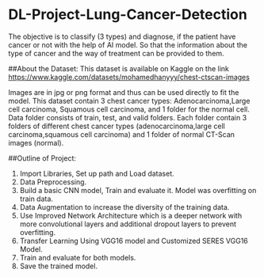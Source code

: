# DL-Project-Lung-Cancer-Detection
The objective is to classify (3 types) and diagnose, if the patient have cancer or not with the help of AI model. So that the information about the type of cancer and the way of treatment can be provided to them.


##About the Dataset:
This dataset is available on Kaggle on the link https://www.kaggle.com/datasets/mohamedhanyyy/chest-ctscan-images

Images are in jpg or png format and thus can be used directly to fit the model. This dataset contain 3 chest cancer types: Adenocarcinoma,Large cell carcinoma, Squamous cell carcinoma, and 1 folder for the normal cell. Data folder consists of train, test, and valid folders. Each folder contain 3 folders of different chest cancer types (adenocarcinoma,large cell carcinoma,squamous cell carcinoma) and 1 folder of normal CT-Scan images (normal).


##Outline of Project:
1. Import Libraries, Set up path and Load dataset.
2. Data Preprocessing.
3. Build a basic CNN model, Train and evaluate it. Model was overfitting on train data.
4. Data Augmentation to increase the diversity of the training data.
5. Use Improved Network Architecture which is a deeper network with more convolutional layers and additional dropout layers to prevent overfitting.
6. Transfer Learning Using VGG16 model and Customized SERES VGG16 Model.
7. Train and evaluate for both models.
8. Save the trained model.









